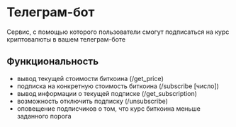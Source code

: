 # Телеграм-бот 

Сервис, с помощью которого пользователи смогут подписаться на курс криптовалюты в вашем телеграм-боте

## Функциональность

* вывод текущей стоимости биткоина (/get_price)
* подписка на конкретную стоимость биткоина (/subscribe [число])
* вывод информации о текущей подписке (/get_subscription)
* возможность отключить подписку (/unsubscribe)
* оповещение подписчиков о том, что курс биткоина меньше заданного порога